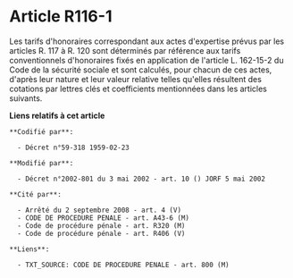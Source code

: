 # Article R116-1

Les tarifs d'honoraires correspondant aux actes d'expertise prévus par les articles R. 117 à R. 120 sont déterminés par
référence aux tarifs conventionnels d'honoraires fixés en application de l'article L. 162-15-2 du Code de la sécurité sociale
et sont calculés, pour chacun de ces actes, d'après leur nature et leur valeur relative telles qu'elles résultent des
cotations par lettres clés et coefficients mentionnées dans les articles suivants.

**Liens relatifs à cet article**

	**Codifié par**:

	  - Décret n°59-318 1959-02-23

	**Modifié par**:

	  - Décret n°2002-801 du 3 mai 2002 - art. 10 () JORF 5 mai 2002

	**Cité par**:

	  - Arrêté du 2 septembre 2008 - art. 4 (V)
	  - CODE DE PROCEDURE PENALE - art. A43-6 (M)
	  - Code de procédure pénale - art. R320 (M)
	  - Code de procédure pénale - art. R406 (V)

	**Liens**:

	  - TXT_SOURCE: CODE DE PROCEDURE PENALE - art. 800 (M)
